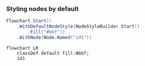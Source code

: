﻿### Styling nodes by default

```csharp
Flowchart.Start()
    .WithDefaultNodeStyle(NodeStyleBuilder.Start()
        .Fill("#bbf"))
    .WithNode(Node.Named("id1"))
```

```mermaid
flowchart LR
    classDef default fill:#bbf;
    id1
```